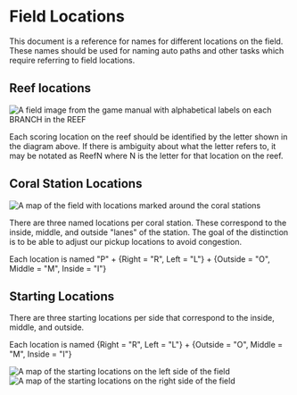 # Field Locations

This document is a reference for names for different locations on the field.
These names should be used for naming auto paths and other tasks which require referring to field locations.

## Reef locations

![A field image from the game manual with alphabetical labels on each BRANCH in the REEF](reefBranchLabels.png)

Each scoring location on the reef should be identified by the letter shown in the diagram above.
If there is ambiguity about what the letter refers to, it may be notated as ReefN where N is the letter for that location on the reef.

## Coral Station Locations

![A map of the field with locations marked around the coral stations](coralStationLabels.png)

There are three named locations per coral station.
These correspond to the inside, middle, and outside "lanes" of the station.
The goal of the distinction is to be able to adjust our pickup locations to avoid congestion.

Each location is named "P" + {Right = "R", Left = "L"} + {Outside = "O", Middle = "M", Inside = "I"}

## Starting Locations

There are three starting locations per side that correspond to the inside, middle, and outside.

Each location is named {Right = "R", Left = "L"} + {Outside = "O", Middle = "M", Inside = "I"}

![A map of the starting locations on the left side of the field](leftStartingLabels.PNG)
![A map of the starting locations on the right side of the field](rightStartingLabels.PNG)